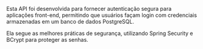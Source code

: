 Esta API foi desenvolvida para fornecer autenticação segura para aplicações front-end, permitindo que usuários façam login com credenciais armazenadas em um banco de dados PostgreSQL.

Ela segue as melhores práticas de segurança, utilizando Spring Security e BCrypt para proteger as senhas.
